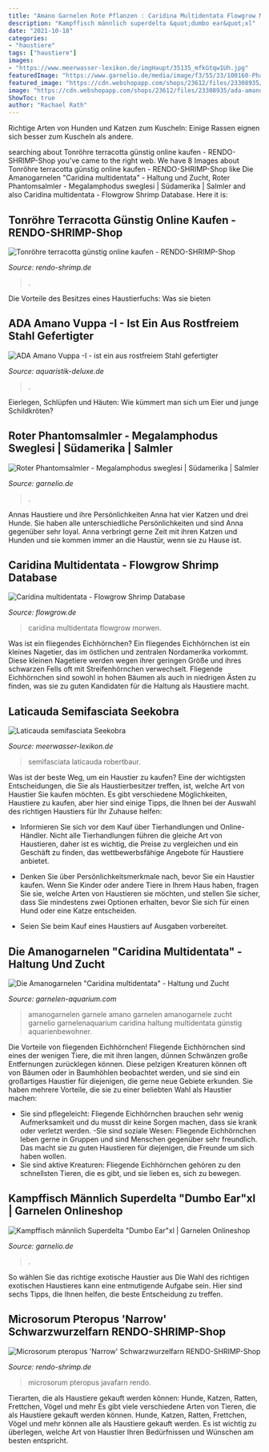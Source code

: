 ```yaml
---
title: "Amano Garnelen Rote Pflanzen : Caridina Multidentata Flowgrow Morwen"
description: "Kampffisch männlich superdelta &quot;dumbo ear&quot;xl"
date: "2021-10-18"
categories:
- "haustiere"
tags: ["haustiere"]
images:
- "https://www.meerwasser-lexikon.de/imgHaupt/35135_mfkGtqw1Uh.jpg"
featuredImage: "https://www.garnelio.de/media/image/f3/55/33/100160-Phantomsalmler-rot-med-Megalamphodus-sweglesi.jpg"
featured_image: "https://cdn.webshopapp.com/shops/23612/files/23308935/ada-amano-ada-amano-vuppa-i-oberflaechen-absauger.jpg"
image: "https://cdn.webshopapp.com/shops/23612/files/23308935/ada-amano-ada-amano-vuppa-i-oberflaechen-absauger.jpg"
ShowToc: true
author: "Rachael Rath"
---
```



Richtige Arten von Hunden und Katzen zum Kuscheln: Einige Rassen eignen sich besser zum Kuscheln als andere.

	

		
searching about Tonröhre terracotta günstig online kaufen - RENDO-SHRIMP-Shop you've came to the right web. We have 8 Images about Tonröhre terracotta günstig online kaufen - RENDO-SHRIMP-Shop like Die Amanogarnelen &quot;Caridina multidentata&quot; - Haltung und Zucht, Roter Phantomsalmler - Megalamphodus sweglesi | Südamerika | Salmler and also Caridina multidentata - Flowgrow Shrimp Database. Here it is:
		
    
## Tonröhre Terracotta Günstig Online Kaufen - RENDO-SHRIMP-Shop

<img loading=lazy src="http://www.rendo-shrimp.de/WebRoot/Store17/Shops/62701010/4EE9/EBE6/773B/ECD1/864A/C0A8/28BA/F5C4/Tonroehre_1er_terracotta_RENDO-SHRIMP_1.png" onerror="this.onerror=null;this.src='https://tse1.mm.bing.net/th?id=OIP.SEoXodI9WR6O4leBiQzb8gHaHa&amp;pid=15.1';" alt="Tonröhre terracotta günstig online kaufen - RENDO-SHRIMP-Shop">

_Source: rendo-shrimp.de_

>. 

	

Die Vorteile des Besitzes eines Haustierfuchs: Was sie bieten

    
## ADA Amano Vuppa -I - Ist Ein Aus Rostfreiem Stahl Gefertigter

<img loading=lazy src="https://cdn.webshopapp.com/shops/23612/files/23308935/ada-amano-ada-amano-vuppa-i-oberflaechen-absauger.jpg" onerror="this.onerror=null;this.src='https://tse4.mm.bing.net/th?id=OIP.ay3hv_GO2l9jVCYO67RXMwHaEi&amp;pid=15.1';" alt="ADA Amano Vuppa -I - ist ein aus rostfreiem Stahl gefertigter">

_Source: aquaristik-deluxe.de_

>. 

	

Eierlegen, Schlüpfen und Häuten: Wie kümmert man sich um Eier und junge Schildkröten?

    
## Roter Phantomsalmler - Megalamphodus Sweglesi | Südamerika | Salmler

<img loading=lazy src="https://www.garnelio.de/media/image/f3/55/33/100160-Phantomsalmler-rot-med-Megalamphodus-sweglesi.jpg" onerror="this.onerror=null;this.src='https://tse4.mm.bing.net/th?id=OIP.oUAr4gaYymc4djjh7C-i3QHaFW&amp;pid=15.1';" alt="Roter Phantomsalmler - Megalamphodus sweglesi | Südamerika | Salmler">

_Source: garnelio.de_

>. 

	

Annas Haustiere und ihre Persönlichkeiten
Anna hat vier Katzen und drei Hunde. Sie haben alle unterschiedliche Persönlichkeiten und sind Anna gegenüber sehr loyal. Anna verbringt gerne Zeit mit ihren Katzen und Hunden und sie kommen immer an die Haustür, wenn sie zu Hause ist.

    
## Caridina Multidentata - Flowgrow Shrimp Database

<img loading=lazy src="https://www.flowgrow.de/db/images/shrimp/detail/caridina-multidentata-515ebf7597a17.jpg" onerror="this.onerror=null;this.src='https://tse4.mm.bing.net/th?id=OIP.Oxp6zqspbGzPFhX0Y5fysAHaE8&amp;pid=15.1';" alt="Caridina multidentata - Flowgrow Shrimp Database">

_Source: flowgrow.de_

>caridina multidentata flowgrow morwen. 

	

Was ist ein fliegendes Eichhörnchen?
Ein fliegendes Eichhörnchen ist ein kleines Nagetier, das im östlichen und zentralen Nordamerika vorkommt. Diese kleinen Nagetiere werden wegen ihrer geringen Größe und ihres schwarzen Fells oft mit Streifenhörnchen verwechselt. Fliegende Eichhörnchen sind sowohl in hohen Bäumen als auch in niedrigen Ästen zu finden, was sie zu guten Kandidaten für die Haltung als Haustiere macht.

    
## Laticauda Semifasciata Seekobra

<img loading=lazy src="https://www.meerwasser-lexikon.de/imgHaupt/35135_mfkGtqw1Uh.jpg" onerror="this.onerror=null;this.src='https://tse4.mm.bing.net/th?id=OIP.LHhrn7QXpWWB3bra92gbdAHaE8&amp;pid=15.1';" alt="Laticauda semifasciata Seekobra">

_Source: meerwasser-lexikon.de_

>semifasciata laticauda robertbaur. 

	

Was ist der beste Weg, um ein Haustier zu kaufen?
Eine der wichtigsten Entscheidungen, die Sie als Haustierbesitzer treffen, ist, welche Art von Haustier Sie kaufen möchten. Es gibt verschiedene Möglichkeiten, Haustiere zu kaufen, aber hier sind einige Tipps, die Ihnen bei der Auswahl des richtigen Haustiers für Ihr Zuhause helfen:
- Informieren Sie sich vor dem Kauf über Tierhandlungen und Online-Händler. Nicht alle Tierhandlungen führen die gleiche Art von Haustieren, daher ist es wichtig, die Preise zu vergleichen und ein Geschäft zu finden, das wettbewerbsfähige Angebote für Haustiere anbietet.

- Denken Sie über Persönlichkeitsmerkmale nach, bevor Sie ein Haustier kaufen. Wenn Sie Kinder oder andere Tiere in Ihrem Haus haben, fragen Sie sie, welche Arten von Haustieren sie möchten, und stellen Sie sicher, dass Sie mindestens zwei Optionen erhalten, bevor Sie sich für einen Hund oder eine Katze entscheiden.

- Seien Sie beim Kauf eines Haustiers auf Ausgaben vorbereitet.

    
## Die Amanogarnelen &quot;Caridina Multidentata&quot; - Haltung Und Zucht

<img loading=lazy src="https://www.garnelen-aquarium.com/wp-content/uploads/amanogarnele.jpg" onerror="this.onerror=null;this.src='https://tse3.mm.bing.net/th?id=OIP.d1kCGBClnYkdtfVE7rhpHAHaF7&amp;pid=15.1';" alt="Die Amanogarnelen &quot;Caridina multidentata&quot; - Haltung und Zucht">

_Source: garnelen-aquarium.com_

>amanogarnelen garnele amano garnelen amanogarnele zucht garnelio garnelenaquarium caridina haltung multidentata günstig aquarienbewohner. 

	

Die Vorteile von fliegenden Eichhörnchen!
Fliegende Eichhörnchen sind eines der wenigen Tiere, die mit ihren langen, dünnen Schwänzen große Entfernungen zurücklegen können. Diese pelzigen Kreaturen können oft von Bäumen oder in Baumhöhlen beobachtet werden, und sie sind ein großartiges Haustier für diejenigen, die gerne neue Gebiete erkunden. Sie haben mehrere Vorteile, die sie zu einer beliebten Wahl als Haustier machen:
- Sie sind pflegeleicht: Fliegende Eichhörnchen brauchen sehr wenig Aufmerksamkeit und du musst dir keine Sorgen machen, dass sie krank oder verletzt werden.
-Sie sind soziale Wesen: Fliegende Eichhörnchen leben gerne in Gruppen und sind Menschen gegenüber sehr freundlich. Das macht sie zu guten Haustieren für diejenigen, die Freunde um sich haben wollen.
- Sie sind aktive Kreaturen: Fliegende Eichhörnchen gehören zu den schnellsten Tieren, die es gibt, und sie lieben es, sich zu bewegen.

    
## Kampffisch Männlich Superdelta &quot;Dumbo Ear&quot;xl | Garnelen Onlineshop

<img loading=lazy src="https://www.garnelio.de/media/image/94/da/20/Betta-superdelta-dumbo-ear-Kopie.jpg" onerror="this.onerror=null;this.src='https://tse2.mm.bing.net/th?id=OIP.L77U_syTOOIe0Em4XSNQOAHaF7&amp;pid=15.1';" alt="Kampffisch männlich Superdelta &quot;Dumbo Ear&quot;xl | Garnelen Onlineshop">

_Source: garnelio.de_

>. 

	

So wählen Sie das richtige exotische Haustier aus
Die Wahl des richtigen exotischen Haustieres kann eine entmutigende Aufgabe sein. Hier sind sechs Tipps, die Ihnen helfen, die beste Entscheidung zu treffen.

    
## Microsorum Pteropus &#039;Narrow&#039; Schwarzwurzelfarn RENDO-SHRIMP-Shop

<img loading=lazy src="http://www.rendo-shrimp.de/WebRoot/Store17/Shops/62701010/5205/224A/C36F/1A9A/0302/C0A8/2935/45AB/Microsorum_pteropus_Narrow_Javafarn_Schwarzwurzelfarn_RENDO-SHRIMP_3.png" onerror="this.onerror=null;this.src='https://tse4.mm.bing.net/th?id=OIP.0nAdyYXnkzmfNhZ0s6UsTQHaHa&amp;pid=15.1';" alt="Microsorum pteropus &#039;Narrow&#039; Schwarzwurzelfarn RENDO-SHRIMP-Shop">

_Source: rendo-shrimp.de_

>microsorum pteropus javafarn rendo. 

	

Tierarten, die als Haustiere gekauft werden können: Hunde, Katzen, Ratten, Frettchen, Vögel und mehr
Es gibt viele verschiedene Arten von Tieren, die als Haustiere gekauft werden können. Hunde, Katzen, Ratten, Frettchen, Vögel und mehr können alle als Haustiere gekauft werden. Es ist wichtig zu überlegen, welche Art von Haustier Ihren Bedürfnissen und Wünschen am besten entspricht.

